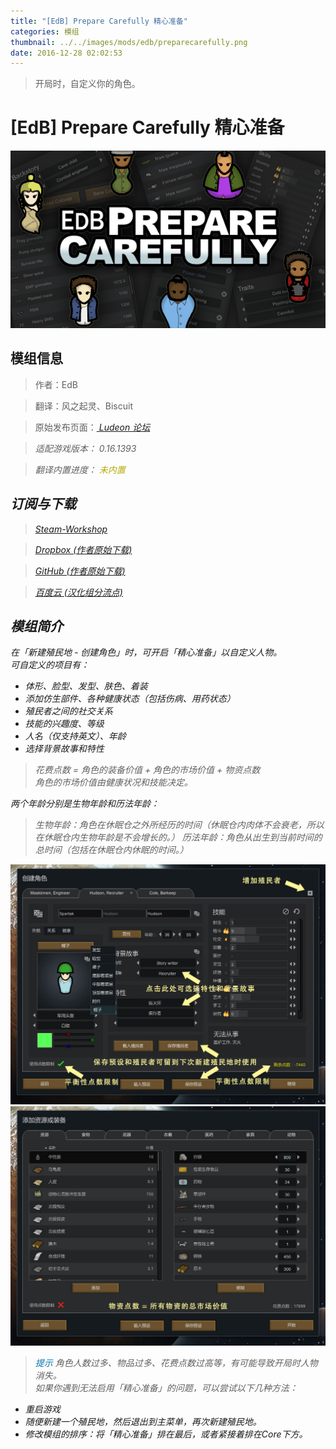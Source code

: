 ```yaml
---
title: "[EdB] Prepare Carefully 精心准备"
categories: 模组
thumbnail: ../../images/mods/edb/preparecarefully.png
date: 2016-12-28 02:02:53
---
```


> 开局时，自定义你的角色。

<!--more-->

# [EdB] Prepare Carefully 精心准备

![EdBPrepareCarefully](../../images/mods/edb/preparecarefully.png)

## 模组信息

> 作者：EdB

> 翻译：风之起灵、Biscuit

> 原始发布页面：<a href="https://ludeon.com/forums/index.php?topic=6261.0"><i class="fa fa-link" aria-hidden="true" /> Ludeon 论坛</a>

> 适配游戏版本：<i class="fa fa-tag" aria-hidden="true"> 0.16.1393</i>

> 翻译内置进度：<i class="fa fa-exclamation-circle" aria-hidden="true" title="未内置，请从汉化组分流点下载" style="color:#b7aa00"> 未内置</i>

## 订阅与下载

> <a href="http://steamcommunity.com/sharedfiles/filedetails/?id=735106432" ><i class="fa fa-steam-square" aria-hidden="true" /> Steam-Workshop</a>

> <a href="https://www.dropbox.com/s/r59hmms6347rpsz/EdBPrepareCarefully-0.16.1.2.zip?dl=0" ><i class="fa fa-dropbox" aria-hidden="true" /> Dropbox (作者原始下载)</a>

> <a href="https://github.com/edbmods/EdBPrepareCarefully/releases" ><i class="fa fa-github" aria-hidden="true" /> GitHub (作者原始下载)</a>

> <a href="http://pan.baidu.com/s/1gfqQ8Xt" ><i class="fa fa-paw" aria-hidden="true" /> 百度云 (汉化组分流点)</a>

## 模组简介

在「新建殖民地 - 创建角色」时，可开启「精心准备」以自定义人物。  
可自定义的项目有：
* 体形、脸型、发型、肤色、着装
* 添加仿生部件、各种健康状态（包括伤病、用药状态）
* 殖民者之间的社交关系
* 技能的兴趣度、等级
* 人名（仅支持英文）、年龄
* 选择背景故事和特性

> 花费点数 = 角色的装备价值 + 角色的市场价值 + 物资点数  
角色的市场价值由健康状况和技能决定。

两个年龄分别是生物年龄和历法年龄：
> 生物年龄：角色在休眠仓之外所经历的时间（休眠仓内肉体不会衰老，所以在休眠仓内生物年龄是不会增长的。）
> 历法年龄：角色从出生到当前时间的总时间（包括在休眠仓内休眠的时间。）

![](../../images/mods/edb/01.jpg)  
![](../../images/mods/edb/02.jpg)  

> <i class="fa fa-lightbulb-o" aria-hidden="true" style="color:#0075a9"> 提示</i>
角色人数过多、物品过多、花费点数过高等，有可能导致开局时人物消失。  
如果你遇到无法启用「精心准备」的问题，可以尝试以下几种方法：
* 重启游戏
* 随便新建一个殖民地，然后退出到主菜单，再次新建殖民地。
* 修改模组的排序：将「精心准备」排在最后，或者紧接着排在Core下方。


